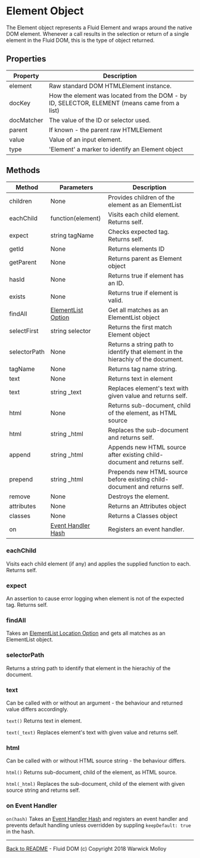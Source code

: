 # Element Object

The Element object represents a Fluid Element and
wraps around the native DOM element.  Whenever a call
results in the selection or return of a single element
in the Fluid DOM, this is the type of object returned.

## Properties

| Property | Description |
|----------|-------------|
| element  | Raw standard DOM HTMLElement instance. |
| docKey   | How the element was located from the DOM - by ID, SELECTOR, ELEMENT (means came from a list) |
| docMatcher | The value of the ID or selector used. |
| parent   | If known - the parent raw HTMLElement |
| value    | Value of an input element. |
| type     | 'Element' a marker to identify an Element object |

## Methods
|  Method   | Parameters    | Description       |
|-----------|---------------|-------------------|
| children  | None          | Provides children of the element as an ElementList |
| eachChild | function(element) | Visits each child element. Returns self. |
| expect    | string tagName | Checks expected tag. Returns self. |
| getId     | None          | Returns elements ID |
| getParent | None          | Returns parent as Element object  |
| hasId     | None          | Returns true if element has an ID.|
| exists    | None          | Returns true if element is valid. |
| findAll   | [ElementList Option](ElementListOptions.md) | Get all matches as an ElementList object |
| selectFirst | string selector | Returns the first match Element object |
| selectorPath | None | Returns a string path to identify that element in the hierachiy of the document. |
| tagName   | None          | Returns tag name string. |
| text      | None          | Returns text in element |
| text      | string _text  | Replaces element's text with given value and returns self. |
| html      | None | Returns sub-document, child of the element, as HTML source |
| html      | string _html  | Replaces the sub-document and returns self. |
| append    | string _html  | Appends new HTML source after existing child-document and returns self. |
| prepend   | string _html  | Prepends new HTML source before existing child-document and returns self. |
| remove    | None          | Destroys the element. |
| attributes | None         | Returns an Attributes object |
| classes   | None          | Returns a Classes object |
| on        | [Event Handler Hash](./EventHandlerArg.md) | Registers an event handler.  |

### eachChild

Visits each child element (if any) and applies the supplied function to each. Returns self.

### expect

An assertion to cause error logging when element is not of the expected tag. Returns self.

### findAll
Takes an [ElementList Location Option](ElementListOptions.md) and
gets all matches as an ElementList object.

### selectorPath
Returns a string path to identify that element in the hierachiy of the document.

### text
Can be called with or without an argument - the behaviour and returned value differs accordingly.

`text()` Returns text in element.

`text(_text)`  Replaces element's text with given value and returns self.

### html
Can be called with or without HTML source string - the behaviour differs.

`html()`  Returns sub-document, child of the element, as HTML source.

`html(_html)`  Replaces the sub-document, child of the element with given source string and returns self.

### on Event Handler
`on(hash)` Takes an [Event Handler Hash](./EventHandlerArg.md) and registers an event handler and prevents default handling unless overridden by suppling `keepDefault: true` in the hash.


----
[Back to README](./README.md) - Fluid DOM (c) Copyright 2018 Warwick Molloy
